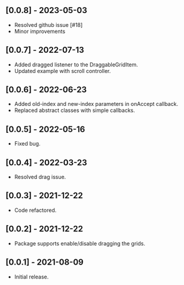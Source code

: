 ## [0.0.8] - 2023-05-03

* Resolved github issue [#18]
* Minor improvements

## [0.0.7] - 2022-07-13

* Added dragged listener to the DraggableGridItem. 
* Updated example with scroll controller.

## [0.0.6] - 2022-06-23

* Added old-index and new-index parameters in onAccept callback.
* Replaced abstract classes with simple callbacks.

## [0.0.5] - 2022-05-16

* Fixed bug.

## [0.0.4] - 2022-03-23

* Resolved drag issue.

## [0.0.3] - 2021-12-22

* Code refactored.

## [0.0.2] - 2021-12-22

* Package supports enable/disable dragging the grids.

## [0.0.1] - 2021-08-09

* Initial release.